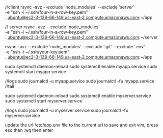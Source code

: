 //client
rsync -avz --exclude 'node_modules' --exclude 'server' \
-e "ssh -i ~/.ssh/four-in-a-row-key.pem" \
. ubuntu@ec2-3-139-66-149.us-east-2.compute.amazonaws.com:~/app

// server
rsync -avz --exclude 'node_modules' \
-e "ssh -i ~/.ssh/four-in-a-row-key.pem" \
. ubuntu@ec2-3-139-66-149.us-east-2.compute.amazonaws.com:~/server

rsync -avz --exclude 'node_modules' --exclude '.git' --exclude '.env' \
-e "ssh -i ~/.ssh/your-key.pem" \
. ubuntu@ec2-3-139-66-149.us-east-2.compute.amazonaws.com:~/app

sudo systemctl daemon-reload
sudo systemctl enable myapp.service
sudo systemctl start myapp.service

//logs
sudo journalctl -u myapp.service
sudo journalctl -fu myapp.service //tail

sudo systemctl daemon-reload
sudo systemctl enable myserver.service
sudo systemctl start myserver.service

//logs
sudo journalctl -u myserver.service
sudo journalctl -fu myserver.service 


update the url /etc/app.env file to the current url
to save and exit vim, press esc then :wq then enter